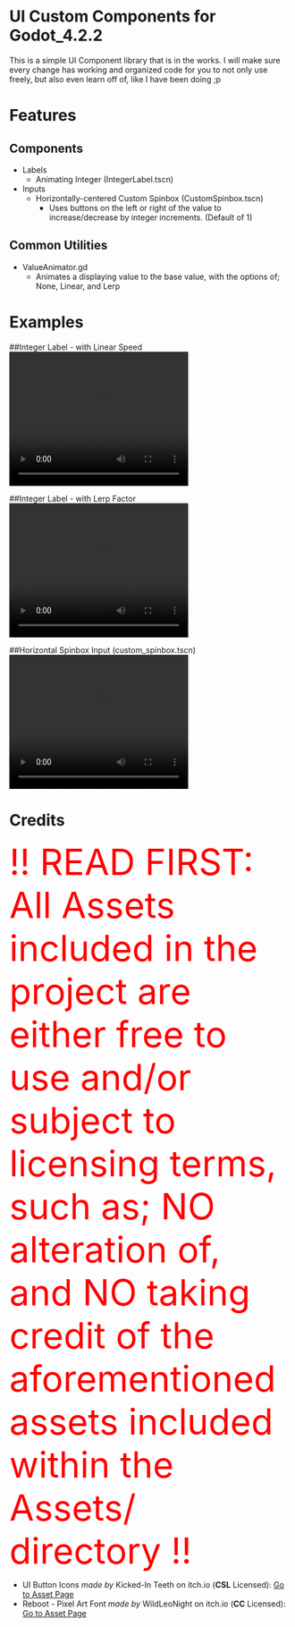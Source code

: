 # UI Custom Components for Godot_4.2.2

This is a simple UI Component library that is in the works. I will make sure every change has working and organized code for you to not only use freely, but also even learn off of, like I have been doing ;p

# Features
## Components
- Labels
	- Animating Integer (IntegerLabel.tscn)
- Inputs
	- Horizontally-centered Custom Spinbox (CustomSpinbox.tscn)
		- Uses buttons on the left or right of the value to increase/decrease by integer increments. (Default of 1)
## Common Utilities
- ValueAnimator.gd
	- Animates a displaying value to the base value, with the options of; None, Linear, and Lerp

# Examples

##Integer Label - with Linear Speed
<video src="./md/media/int_label_example.mp4" width="320" height="240" controls></video>

##Integer Label - with Lerp Factor
<video src="./md/media/int_label_lerp_example.mp4" width="320" height="240" controls></video>

##Horizontal Spinbox Input (custom_spinbox.tscn)
<video src="./md/media/int_label_lerp_example.mp4" width="320" height="240" controls></video>

# Credits
<span style="color:red; font-size:4rem"> !! READ FIRST: All Assets included in the project are either free to use and/or subject to licensing terms, such as; NO alteration of, and NO taking credit of the aforementioned assets included within the Assets/ directory !! </span>
- UI Button Icons *made by* Kicked-In Teeth on itch.io (**CSL** Licensed): [Go to Asset Page](https://kicked-in-teeth.itch.io/button-ui)
- Reboot - Pixel Art Font *made by* WildLeoNight on itch.io (**CC** Licensed): [Go to Asset Page](https://wildleoknight.itch.io/reboot)
